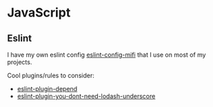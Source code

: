 # JavaScript

## Eslint

I have my own eslint config [eslint-config-mifi](https://github.com/mifi/eslint-config-mifi) that I use on most of my projects.

Cool plugins/rules to consider:
- [eslint-plugin-depend](https://github.com/es-tooling/eslint-plugin-depend)
- [eslint-plugin-you-dont-need-lodash-underscore](https://github.com/you-dont-need/You-Dont-Need-Lodash-Underscore)
